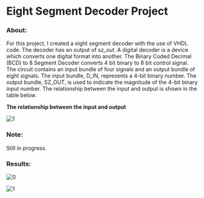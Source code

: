 # Eight Segment Decoder Project

### About:

For this project, I created a eight segment decoder with the use of VHDL code. The decoder has an output of *sz_out*. A digital decoder is a device which converts one digital format into another. The Binary Coded Decimal (BCD) to 8 Segment Decoder converts 4 bit binary to 8 bit control signal. The circuit contains an input bundle of four signals and an output bundle of eight signals. The input bundle, D_IN, represents a 4-bit binary number. The output bundle, SZ_OUT, is used to indicate the magnitude of the 4-bit binary input number. The relationship between the input and output is shown in the table below. 

**The relationship between the input and output**

![1](https://user-images.githubusercontent.com/89553126/138173719-e1a988d6-6d27-4d6a-98d7-5ccabaca061f.png)

### Note:

Still in progress.

### Results:

![0](https://user-images.githubusercontent.com/89553126/138167195-c8e20729-9058-4e55-9d2d-fb4533275fcf.png)

![1](https://user-images.githubusercontent.com/89553126/138167202-9f146847-3e7f-4bed-99ae-c682147eab5c.png)
